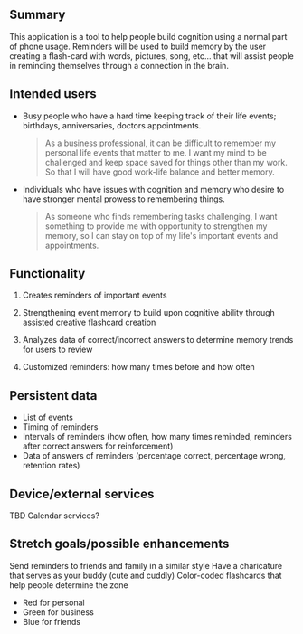 ## Summary

This application is a tool to help people build cognition using a normal part of phone usage. Reminders will be used to build memory by the user creating a flash-card with words, pictures, song, etc... that will assist people in reminding themselves through a connection in the brain.

## Intended users

* Busy people who have a hard time keeping track of their life events; birthdays, anniversaries, doctors appointments.

  > As a business professional, it can be difficult to remember my personal life events that matter to me. I want my mind to be challenged and keep space saved for things other than my work. So that I will have good work-life balance and better memory.

* Individuals who have issues with cognition and memory who desire to have stronger mental prowess to remembering things.

  > As someone who finds remembering tasks challenging, I want something to provide me with opportunity to strengthen my memory, so I can stay on top of my life's important events and appointments.

## Functionality

1. Creates reminders of important events

2. Strengthening event memory to build upon cognitive ability through assisted creative flashcard creation

3. Analyzes data of correct/incorrect answers to determine memory trends for users to review

4. Customized reminders: how many times before and how often


## Persistent data

* List of events
* Timing of reminders
* Intervals of reminders (how often, how many times reminded, reminders after correct answers for reinforcement)
* Data of answers of reminders (percentage correct, percentage wrong, retention rates)

## Device/external services

TBD
Calendar services?

## Stretch goals/possible enhancements 

Send reminders to friends and family in a similar style
Have a charicature that serves as your buddy (cute and cuddly)
Color-coded flashcards that help people determine the zone
* Red for personal
* Green for business
* Blue for friends